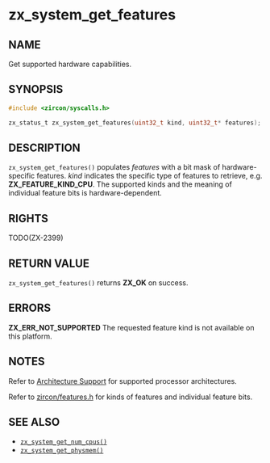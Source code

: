# zx_system_get_features

## NAME

<!-- Updated by update-docs-from-abigen, do not edit. -->

Get supported hardware capabilities.

## SYNOPSIS

<!-- Updated by update-docs-from-abigen, do not edit. -->

```c
#include <zircon/syscalls.h>

zx_status_t zx_system_get_features(uint32_t kind, uint32_t* features);
```

## DESCRIPTION

`zx_system_get_features()` populates *features* with a bit mask of
hardware-specific features.  *kind* indicates the specific type of features
to retrieve, e.g. **ZX_FEATURE_KIND_CPU**.  The supported kinds and the meaning
of individual feature bits is hardware-dependent.

## RIGHTS

<!-- Updated by update-docs-from-abigen, do not edit. -->

TODO(ZX-2399)

## RETURN VALUE

`zx_system_get_features()`  returns **ZX_OK** on success.

## ERRORS

**ZX_ERR_NOT_SUPPORTED**  The requested feature kind is not available on this
platform.

## NOTES
Refer to [Architecture Support](/docs/concepts/architecture/architecture_support.md) for supported
processor architectures.

Refer to [zircon/features.h](/zircon/system/public/zircon/features.h) for kinds
of features and individual feature bits.

## SEE ALSO

 - [`zx_system_get_num_cpus()`]
 - [`zx_system_get_physmem()`]

<!-- References updated by update-docs-from-abigen, do not edit. -->

[`zx_system_get_num_cpus()`]: system_get_num_cpus.md
[`zx_system_get_physmem()`]: system_get_physmem.md
